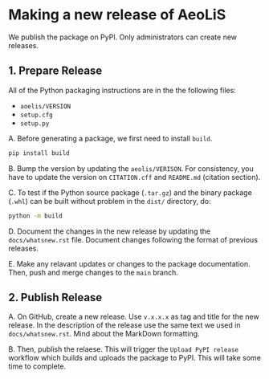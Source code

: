 # Making a new release of AeoLiS

We publish the package on PyPI. Only administrators can create new releases.

## 1. Prepare Release
 All of the Python
packaging instructions are in the the following files:

* `aoelis/VERSION`
* `setup.cfg`
* `setup.py`

A. Before generating a package, we first need to install `build`.

```bash
pip install build 
```

B. Bump the version by updating the `aeolis/VERISON`. For consistency, you have to update the version on `CITATION.cff` and `README.md` (citation section).

C. To test if the Python source package (`.tar.gz`) and the binary package (`.whl`) can be built without problem in the `dist/` directory, do:

```bash
python -m build
```

D. Document the changes in the new release by updating the `docs/whatsnew.rst` file. Document changes following the format of previous releases.

E. Make any relavant updates or changes to the package documentation. Then, push and merge changes to the `main` branch.

## 2. Publish Release

A. On GitHub, create a new release. Use `v.x.x.x` as tag and title for the new release. In the description of the release use the same text we used in `docs/whatsnew.rst`. Mind about the MarkDown formatting.

B. Then, publish the relaese. This will trigger the `Upload PyPI release` workflow which builds and uploads the package to PyPI. This will take some time to complete.

